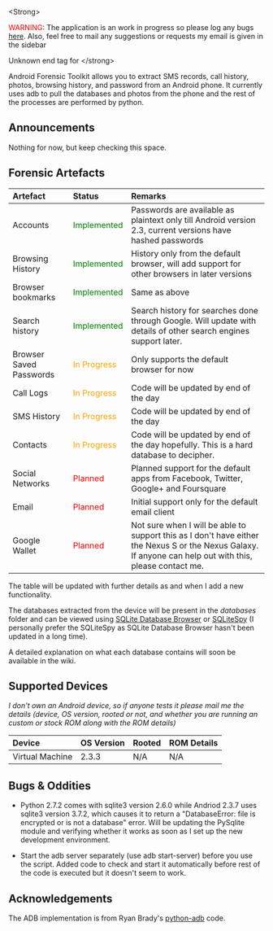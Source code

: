

&lt;Strong&gt;

<font color='red'>WARNING</font>: The application is an work in progress so please log any bugs [here](https://code.google.com/p/aft/issues/list). Also, feel free to mail any suggestions or requests my email is given in the sidebar

Unknown end tag for &lt;/strong&gt;



Android Forensic Toolkit allows you to extract SMS records, call history, photos, browsing history, and password from an Android phone. It currently uses adb to pull the databases and photos from the phone and the rest of the processes are performed by python.

## Announcements ##
Nothing for now, but keep checking this space.

## Forensic Artefacts ##
| **Artefact** | **Status** | **Remarks** |
|:-------------|:-----------|:------------|
| Accounts     | <font color='green'>Implemented</font>| Passwords are available as plaintext only till Android version 2.3, current versions have hashed passwords|
| Browsing History | <font color='green'>Implemented</font>| History only from the default browser, will add support for other browsers in later versions |
| Browser bookmarks | <font color='green'>Implemented</font>| Same as above |
| Search history | <font color='green'>Implemented</font>| Search history for searches done through Google. Will update with details of other search engines support later. |
| Browser Saved Passwords | <font color='orange'>In Progress</font>| Only supports the default browser for now |
|Call Logs     | <font color='orange'>In Progress</font>| Code will be updated by end of the day|
|SMS History   | <font color='orange'>In Progress</font>|Code will be updated by end of the day|
|Contacts      | <font color='orange'>In Progress</font>|Code will be updated by end of the day hopefully. This is a hard database to decipher. |
|Social Networks| <font color='red'>Planned</font>|Planned support for the default apps from Facebook, Twitter, Google+ and Foursquare|
|Email         | <font color='red'>Planned</font>| Initial support only for the default email client|
|Google Wallet | <font color='red'>Planned</font>| Not sure when I will be able to support this as I don't have either the Nexus S or the Nexus Galaxy. If anyone can help out with this, please contact me.|

The table will be updated with further details as and when I add a new functionality.

The databases extracted from the device will be present in the _databases_ folder and can be viewed using [SQLite Database Browser](http://sqlitebrowser.sourceforge.net/) or [SQLiteSpy](http://www.yunqa.de/delphi/doku.php/products/sqlitespy/index) (I personally prefer the SQLiteSpy as SQLite Database Browser hasn't been updated in a long time).

A detailed explanation on what each database contains will soon be available in the wiki.

## Supported Devices ##
_I don't own an Android device, so if anyone tests it please mail me the details (device, OS version, rooted or not, and whether you are running an custom or stock ROM along with the ROM details)_

| **Device** | **OS Version** | **Rooted** | **ROM Details** |
|:-----------|:---------------|:-----------|:----------------|
| Virtual Machine|2.3.3           | N/A        | N/A             |

## Bugs & Oddities ##
  * Python 2.7.2 comes with sqlite3 version 2.6.0 while Andriod 2.3.7 uses sqlite3 version 3.7.2, which causes it to return a "DatabaseError: file is encrypted or is not a database" error. Will be updating the PySqlite module and verifying whether it works as soon as I set up the new development environment.

  * Start the adb server separately (use adb start-server) before you use the script. Added code to check and start it automatically before rest of the code is executed but it doesn't seem to work.

## Acknowledgements ##
The ADB implementation is from Ryan Brady's [python-adb](https://github.com/rbrady/python-adb/) code.